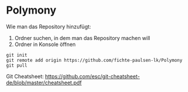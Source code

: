 # Polymony

Wie man das Repository hinzufügt:
1. Ordner suchen, in dem man das Repository machen will
2. Ordner in Konsole öffnen
```
git init
git remote add origin https://github.com/fichte-paulsen-lk/Polymony
git pull
```
Git Cheatsheet: https://github.com/esc/git-cheatsheet-de/blob/master/cheatsheet.pdf
